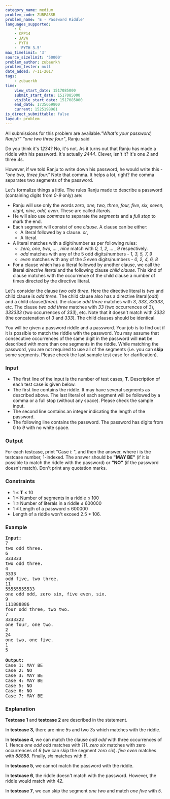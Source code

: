 ```yaml
---
category_name: medium
problem_code: ZUBPASSR
problem_name: 'E - Password Riddle'
languages_supported:
    - C
    - CPP14
    - JAVA
    - PYTH
    - 'PYTH 3.5'
max_timelimit: '3'
source_sizelimit: '50000'
problem_author: zubaerkh
problem_tester: null
date_added: 7-11-2017
tags:
    - zubaerkh
time:
    view_start_date: 1517085000
    submit_start_date: 1517085000
    visible_start_date: 1517085000
    end_date: 1735669800
    current: 1525198961
is_direct_submittable: false
layout: problem
---
```

All submissions for this problem are available.*"What's your password, Ranju?"*
*"one two three four"*, Ranju said

Do you think it's *1234*? No, it's not. As it turns out that Ranju has made a riddle with his password. It's actually *2444*. Clever, isn't it? It's one *2* and three *4*s.

However, if we told Ranju to write down his password, he would write this - *"one two, three four."* Note that comma. It helps a lot, right? the comma separates two segments of the password.

Let's formalize things a little. The rules Ranju made to describe a password (containing digits from *0-9* only) are:

- Ranju will use only the words *zero, one, two, three, four, five, six, seven, eight, nine, odd, even*. These are called *literal*s.
- He will also use *comma*s to separate the *segment*s and a *full stop* to mark the end.
- Each segment will consist of one *clause*. A clause can be either: 
    - A literal followed by a clause. *or*,
    - A literal.
- A literal matches with a digit/number as per following rules: 
    - *zero, one, two, ... , nine* match with *0, 1, 2, ... , 9* respectively.
    - *odd* matches with any of the 5 odd digits/numbers - *1, 3, 5, 7, 9*
    - *even* matches with any of the *5* even digits/numbers - *0, 2, 4, 6, 8*
- For a clause which has a literal followed by another clause, we call the literal *directive literal* and the following clause *child clause*. This kind of clause matches with the occurrence of the child clause a number of times directed by the directive literal.

Let's consider the clause *two odd three*. Here the directive literal is *two* and child clause is *odd three*. The child clause also has a directive literal(*odd*) and a child clause(*three*). the clause *odd three* matches with *3*, *333*, *33333*, etc. The clause *two odd three* matches with *33* (two occurrences of *3*), *333333* (two occurrences of *333*), etc. Note that it doesn't match with *3333* (the concatenation of *3* and *333*). The child clauses should be identical.

You will be given a password riddle and a password. Your job is to find out if it is possible to match the riddle with the password. You may assume that consecutive occurrences of the same digit in the password will **not** be described with more than one segments in the riddle. While matching the password, you are not required to use all of the segments (i.e. you can **skip** some segments. Please check the last sample test case for clarification).

### Input

- The first line of the input is the number of test cases, **T**. Description of each test case is given below.
- The first line contains the riddle. It may have several segments as described above. The last literal of each segment will be followed by a comma or a full stop (without any space). Please check the sample input.
- The second line contains an integer indicating the length of the password.
- The following line contains the password. The password has digits from 0 to *9* with no white space.

### Output

For each testcase, print "Case i: ", and then the answer, where i is the testcase number, 1-indexed. The answer should be **"MAY BE"** (if it is possible to match the riddle with the password) or **"NO"** (if the password doesn't match). Don't print any quotation marks.

### Constraints

- 1 ≤ **T** ≤ 10
- 1 ≤ Number of segments in a riddle ≤ 100
- 1 ≤ Number of literals in a riddle ≤ 600000
- 1 ≤ Length of a password ≤ 600000
- Length of a riddle won't exceed 2.5 \* 106.

### Example

<pre><b>Input:</b>
7
two odd three.
6
333333
two odd three.
4
3333
odd five, two three.
11
55555555533
one odd odd, zero six, five even, six.
9
111888886
four odd three, two two.
7
3333322
one four, one two.
2
24
one two, one five.
1
5

<b>Output:</b>
Case 1: MAY BE
Case 2: NO
Case 3: MAY BE
Case 4: MAY BE
Case 5: NO
Case 6: NO
Case 7: MAY BE
</pre>
### Explanation

**Testcase 1** and **testcase 2** are described in the statement.

In **testcase 3**, there are nine *5*s and two *3*s which matches with the riddle.

In **testcase 4**, we can match the clause *odd odd* with three occurrences of *1*. Hence *one odd odd* matches with *111*. *zero six* matches with zero occurrences of *6* (we can skip the segment *zero six*). *five even* matches with *88888*. Finally, *six* matches with *6*.

In **testcase 5**, we cannot match the password with the riddle.

In **testcase 6**, the riddle doesn't match with the password. However, the riddle would match with *42*.

In **testcase 7**, we can skip the segment *one two* and match *one five* with *5*.
